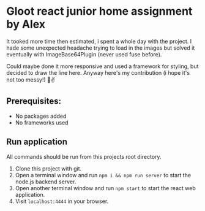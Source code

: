 # Gloot react junior home assignment by Alex

It tooked more time then estimated, i spent a whole day with the project.
I hade some unexpected headache trying to load in the images but solved it
eventually with ImageBase64Plugin (never used fuse before).

Could maybe done it more responsive and used a framework for styling, but decided
to draw the line here. Anyway here's my contribution (i hope it's not too messy!) 🙂✌️

## Prerequisites:

- No packages added
- No frameworks used

## Run application

All commands should be run from this projects root directory.

1. Clone this project with git.
2. Open a terminal window and run `npm i && npm run server` to start the node.js backend server.
3. Open another terminal window and run `npm start` to start the react web application.
4. Visit `localhost:4444` in your browser.
